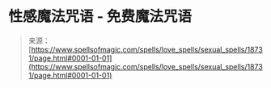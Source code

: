 <!--yml

category: 未分类

date: 2024-06-12 19:00:24

-->

# 性感魔法咒语 - 免费魔法咒语

> 来源：[https://www.spellsofmagic.com/spells/love_spells/sexual_spells/18731/page.html#0001-01-01](https://www.spellsofmagic.com/spells/love_spells/sexual_spells/18731/page.html#0001-01-01)

